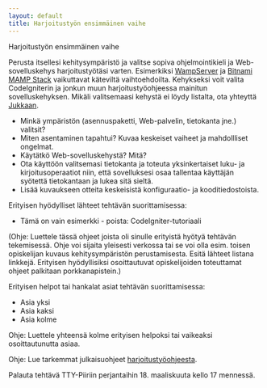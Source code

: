 ```yaml
---
layout: default
title: Harjoitustyön ensimmäinen vaihe
---
```


Harjoitustyön ensimmäinen vaihe

Perusta itsellesi kehitysympäristö ja valitse sopiva ohjelmointikieli ja Web-sovelluskehys harjoitustyötäsi varten. 
Esimerkiksi [WampServer](http://www.wampserver.com/en/) ja [Bitnami MAMP Stack](https://bitnami.com/stack/mamp) vaikuttavat käteviltä vaihtoehdoilta. 
Kehykseksi voit valita CodeIgniterin ja jonkun muun harjoitustyöohjeessa mainitun sovelluskehyksen.
Mikäli valitsemaasi kehystä ei löydy listalta, ota yhteyttä [Jukkaan](http://www.tut.fi/fi/henkilokortti/index.htm?id=8883).

* Minkä ympäristön (asennuspaketti, Web-palvelin, tietokanta jne.) valitsit?
* Miten asentaminen tapahtui? Kuvaa keskeiset vaiheet ja mahdollliset ongelmat.
* Käytätkö Web-sovelluskehystä? Mitä?
* Ota käyttöön valitsemasi tietokanta ja toteuta yksinkertaiset luku- ja kirjoitusoperaatiot niin, että sovelluksesi osaa tallentaa käyttäjän syötettä tietokantaan ja lukea sitä sieltä.
* Lisää kuvaukseen otteita keskeisistä konfiguraatio- ja kooditiedostoista.

Erityisen hyödylliset lähteet tehtävän suorittamisessa:

* Tämä on vain esimerkki - poista: CodeIgniter-tutoriaali

(Ohje: Luettele tässä ohjeet joista oli sinulle erityistä hyötyä tehtävän tekemisessä. 
Ohje voi sijaita yleisesti verkossa tai se voi olla esim. toisen opiskelijan kuvaus kehitysympäristön perustamisesta. 
Esitä lähteet listana linkkejä. 
Erityisen hyödyllisiksi osoittautuvat opiskelijoiden toteuttamat ohjeet palkitaan porkkanapistein.)

Erityisen helpot tai hankalat asiat tehtävän suorittamisessa:

* Asia yksi
* Asia kaksi
* Asia kolme

Ohje: Luettele yhteensä kolme erityisen helpoksi tai vaikeaksi osoittautunutta asiaa.

Ohje: Lue tarkemmat julkaisuohjeet [harjoitustyöohjeesta](https://ohsiha.github.io/2017/harjoitustyo). 

Palauta tehtävä TTY-Piiriin perjantaihin 18. maaliskuuta kello 17 mennessä.